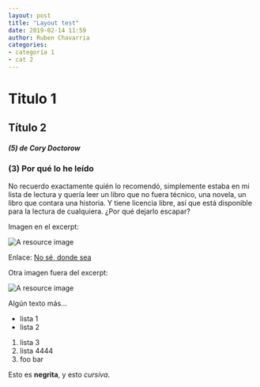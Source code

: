 ```yaml
---
layout: post
title: "Layout test"
date: 2019-02-14 11:59
author: Ruben Chavarria
categories: 
- categoría 1
- cat 2
---
```


# Titulo 1

## Título 2

##### (5) de Cory Doctorow

### (3) Por qué lo he leído

No recuerdo exactamente quién lo recomendó, simplemente estaba en mi lista de
lectura y quería leer un libro que no fuera técnico, una novela, un libro que
contara una historia. Y tiene licencia libre, así que está disponible para la
lectura de cualquiera. ¿Por qué dejarlo escapar?

Imagen en el excerpt:

![A resource image](/images/2018/bees.jpg)

Enlace: [No sé, donde sea](http://google.es)

<!-- more -->

Otra imagen fuera del excerpt:

![A resource image](/images/2018/bees.jpg)

Algún texto más...

- lista 1
- lista 2

1. lista 3
2. lista 4444
3. foo bar

Esto es **negrita**, y esto *cursiva*.
